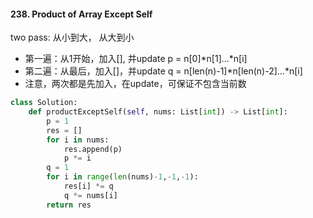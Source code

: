 #### 238. Product of Array Except Self

two pass: 从小到大， 从大到小

- 第一遍：从1开始，加入[], 并update p = n[0]*n[1]...*n[i]
- 第二遍：从最后，加入[]，并update q = n[len(n)-1]*n[len(n)-2]...*n[i]
- 注意，两次都是先加入，在update，可保证不包含当前数

```python
class Solution:
    def productExceptSelf(self, nums: List[int]) -> List[int]:
        p = 1
        res = []
        for i in nums:
            res.append(p)
            p *= i
        q = 1
        for i in range(len(nums)-1,-1,-1):
            res[i] *= q
            q *= nums[i]
        return res
```
